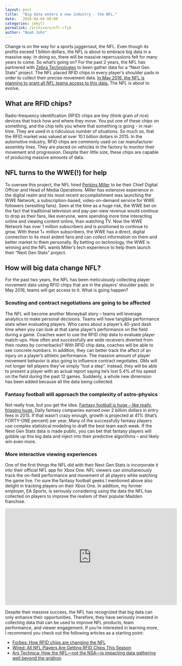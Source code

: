 ```yaml
---
layout: post
title:  "Big data enters a new industry - the NFL."
date:   2016-04-04 08:00
categories: jekyll
permalink: /archivers/nfl-rfid
author: "Noah John"
---
```


Change is on the way for a sports juggernaut, the NFL. Even though its profits exceed 1 billion dollars, the NFL is about to embrace big data in a massive way. In doing so, there will be massive repercussions felt for many years to come. So what’s going on? For the past 2 years, the NFL has partnered with [Zebra Technologies][zebratech] to been gather data for a “Next Gen Stats” project. The NFL placed RFID chips in every player’s shoulder pads in order to collect their precise movement data. [In May 2016, the NFL is planning to grant all NFL teams access to this data.][espn] The NFL is about to evolve.

## What are RFID chips?

Radio-frequency identification (RFID) chips are tiny (think grain of rice) devices that track how and where they move. You put one of these chips on something, and the chip tells you where that something is going - in real-time. They are used in a ridiculous number of situations. So much so, that the RFID market was valued at over 10.1 billion dollars in 2015. In the automotive industry, RFID chips are commonly used on car manufacturer assembly lines. They are placed on vehicles in the factory to monitor their movement and progression. Despite their little size, these chips are capable of producing massive amounts of data.

## NFL turns to the WWE(!) for help

To oversee this project, the NFL hired [Perkins Miller][perkins] to be their Chief Digital Officer and Head of Media Operations. Miller has extensive experience in the digital realm and his most recent accomplishment was launching the WWE Network, a subscription-based, video-on-demand service for WWE followers (wrestling fans). Seen at the time as a huge risk, the WWE bet on the fact that traditional television and pay-per-view revenue would continue to drop as their fans, like everyone, were spending more time interacting online and viewing content online, than watching TV. Now the WWE Network has over 1 million subscribers and is positioned to continue to grow. With these 1+ million subscribers, the WWE has a direct, digital connection to its most ardent fans and can collect information on them and better market to them personally. By betting on technology, the WWE is winning and the NFL wants Miller’s tech experience to help them launch their “Next Gen Stats” project.
 
## How will big data change NFL?

For the past two years, the NFL has been meticulously collecting player movement data using RFID chips that are in the players’ shoulder pads. In May 2016, teams will get access to it. What is going happen?

### Scouting and contract negotiations are going to be affected ###

The NFL will become another Moneyball story – teams will leverage analytics to make personal decisions.  Teams will have tangible performance stats when evaluating players. Who cares about a player’s 40-yard dash time when you can look at that same player’s performance on the field during a game. Coaches want to use the RFID chip data to evaluate player match-ups. How often and successfully are wide receivers diverted from their routes by cornerbacks? With RFID chip data, coaches will be able to see concrete numbers. In addition, they can better track the affect of an injury on a player’s athletic performance. The massive amount of player movement behavior is also going to influence contract negotiates.  GMs will not longer tell players they’ve simply “lost a step”.  Instead, they will be able to present a player with an actual report saying he’s lost 5.4% of his speed on the field during the past 12 games. Suddenly, a whole new dimension has been added because all the data being collected. 

### Fantasy football will approach the complexity of astro-physics ###

Not really true, but you get the idea. [Fantasy football is huge – like really, frigging huge.][forbes-fantasy] Daily fantasy companies earned over 2 billion dollars in entry fees in 2015. If that wasn’t crazy enough, growth is projected at 41% (that’s FORTY-ONE percent) per year. Many of the successfully fantasy players use complex statistical modeling to draft the best team each week. If the Next Gen Stats data is made public, you can bet that fantasy players will gobble up this big data and inject into their predictive algorithms – and likely win even more.

### More interactive viewing experiences ###

One of the first things the NFL did with their Next Gen Stats is incorporate it into their official NFL app for Xbox One. NFL viewers can simultaneously track the on-field performance and movement of all players while watching the game live. I’m sure the fantasy football geeks I mentioned above also delight in tracking players on their Xbox One. In addition, my former employer, EA Sports, is seriously considering using the data the NFL has collected on players to improve the realism of their popular Madden franchise.
<iframe width="560" height="315" src="https://www.youtube.com/embed/3xGOfDwYEwc" frameborder="0" allowfullscreen></iframe>

Despite their massive success, the NFL has recognized that big data can only enhance their opportunities.  Therefore, they have seriously invested in collecting data that can be used to improve NFL products, team performance, and viewer engagement. If you’re interested in learning more, I recommend you check out the following articles as a starting point:

* [Forbes: How RFID chips are changing the NFL][forbes-nfl]
* [Wired: All NFL Players Are Getting RFID Chips This Season][wired]
* [Ars Technica: How the NFL—not the NSA—is impacting data gathering well beyond the gridiron][ars]

[espn]: http://espn.go.com/blog/nflnation/post/_/id/200005/nfl-teams-prepping-for-rfid-data-dump
[ars]: http://arstechnica.com/tech-policy/2015/09/the-nfl-is-reshaping-the-surveillance-society-xbox-one-experience-and-gambling/
[forbes-nfl]: http://www.forbes.com/sites/aarontilley/2016/02/06/how-rfid-chips-are-changing-the-nfl/
[wired]: http://www.wired.com/2015/08/nfl-players-getting-rfid-chips-season/
[perkins]: https://www.linkedin.com/in/perkinsmiller
[zebratech]: https://www.zebra.com/
[forbes-fantasy]: http://www.forbes.com/sites/darrenheitner/2015/09/16/the-hyper-growth-of-daily-fantasy-sports-is-going-to-change-our-culture-and-our-laws/
[nfl-app]: https://youtu.be/3xGOfDwYEwc



